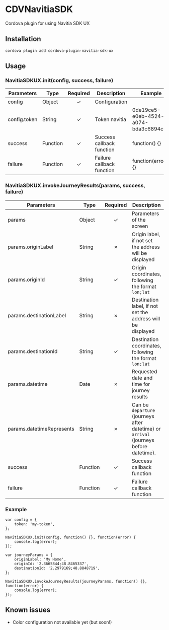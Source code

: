 # CDVNavitiaSDK

Cordova plugin for using Navitia SDK UX

## Installation

    cordova plugin add cordova-plugin-navitia-sdk-ux

## Usage

### NavitiaSDKUX.init(config, success, failure)

| Parameters | Type | Required | Description | Example |
| --- | --- |:---:| --- | --- |
| config | Object | ✓ | Configuration | |
| config.token | String | ✓ | Token navitia | 0de19ce5-e0eb-4524-a074-bda3c6894c19 |
| success | Function | ✓ | Success callback function | function() {} |
| failure | Function | ✓ | Failure callback function | function(error) {} |

### NavitiaSDKUX.invokeJourneyResults(params, success, failure)

| Parameters | Type | Required | Description | Example |
| --- | --- |:---:| --- | --- |
| params | Object | ✓ | Parameters of the screen | |
| params.originLabel | String | ✗ | Origin label, if not set the address will be displayed | Home |
| params.originId | String | ✓ | Origin coordinates, following the format `lon;lat` | 2.3665844;48.8465337 |
| params.destinationLabel | String | ✗ | Destination label, if not set the address will be displayed | Work |
| params.destinationId | String | ✓ | Destination coordinates, following the format `lon;lat` | 2.2979169;48.8848719 |
| params.datetime | Date | ✗ | Requested date and time for journey results | new Date() |
| params.datetimeRepresents | String | ✗ | Can be `departure` (journeys after datetime) or `arrival` (journeys before datetime). | departure |
| success | Function | ✓ | Success callback function | function() {} |
| failure | Function | ✓ | Failure callback function | function(error) {} |

### Example

    var config = {
        token: 'my-token',
    };

    NavitiaSDKUX.init(config, function() {}, function(error) {
        console.log(error);
    });

    var journeyParams = {
        originLabel: 'My Home',
        originId: '2.3665844;48.8465337',
        destinationId: '2.2979169;48.8848719',
    };

    NavitiaSDKUX.invokeJourneyResults(journeyParams, function() {}, function(error) {
        console.log(error);
    });

## Known issues

- Color configuration not available yet (but soon!)